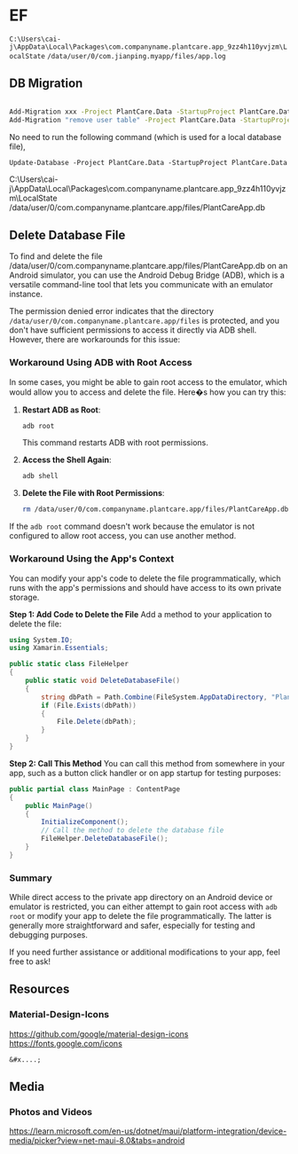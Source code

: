 # EF

`C:\Users\cai-j\AppData\Local\Packages\com.companyname.plantcare.app_9zz4h110yvjzm\LocalState`
`/data/user/0/com.jianping.myapp/files/app.log`

## DB Migration

```cmd

Add-Migration xxx -Project PlantCare.Data -StartupProject PlantCare.Data
Add-Migration "remove user table" -Project PlantCare.Data -StartupProject PlantCare.Data

```

No need to run the following command (which is used for a local database file),
```
Update-Database -Project PlantCare.Data -StartupProject PlantCare.Data
```

C:\Users\cai-j\AppData\Local\Packages\com.companyname.plantcare.app_9zz4h110yvjzm\LocalState\
/data/user/0/com.companyname.plantcare.app/files/PlantCareApp.db

## Delete Database File

To find and delete the file /data/user/0/com.companyname.plantcare.app/files/PlantCareApp.db on an Android simulator, you can use the Android Debug Bridge (ADB), which is a versatile command-line tool that lets you communicate with an emulator instance.

The permission denied error indicates that the directory `/data/user/0/com.companyname.plantcare.app/files` is protected, and you don't have sufficient permissions to access it directly via ADB shell. However, there are workarounds for this issue:

### Workaround Using ADB with Root Access

In some cases, you might be able to gain root access to the emulator, which would allow you to access and delete the file. Here�s how you can try this:

1. **Restart ADB as Root**:

   ```sh
   adb root
   ```

   This command restarts ADB with root permissions.

2. **Access the Shell Again**:

   ```sh
   adb shell
   ```

3. **Delete the File with Root Permissions**:

   ```sh
   rm /data/user/0/com.companyname.plantcare.app/files/PlantCareApp.db
   ```

If the `adb root` command doesn't work because the emulator is not configured to allow root access, you can use another method.

### Workaround Using the App's Context

You can modify your app's code to delete the file programmatically, which runs with the app's permissions and should have access to its own private storage.

**Step 1: Add Code to Delete the File**
Add a method to your application to delete the file:

```csharp
using System.IO;
using Xamarin.Essentials;

public static class FileHelper
{
    public static void DeleteDatabaseFile()
    {
        string dbPath = Path.Combine(FileSystem.AppDataDirectory, "PlantCareApp.db");
        if (File.Exists(dbPath))
        {
            File.Delete(dbPath);
        }
    }
}
```

**Step 2: Call This Method**
You can call this method from somewhere in your app, such as a button click handler or on app startup for testing purposes:

```csharp
public partial class MainPage : ContentPage
{
    public MainPage()
    {
        InitializeComponent();
        // Call the method to delete the database file
        FileHelper.DeleteDatabaseFile();
    }
}
```

### Summary

While direct access to the private app directory on an Android device or emulator is restricted, you can either attempt to gain root access with `adb root` or modify your app to delete the file programmatically. The latter is generally more straightforward and safer, especially for testing and debugging purposes.

If you need further assistance or additional modifications to your app, feel free to ask!

## Resources

### Material-Design-Icons

<https://github.com/google/material-design-icons>
<https://fonts.google.com/icons>

`&#x....;`

## Media

### Photos and Videos

<https://learn.microsoft.com/en-us/dotnet/maui/platform-integration/device-media/picker?view=net-maui-8.0&tabs=android>
